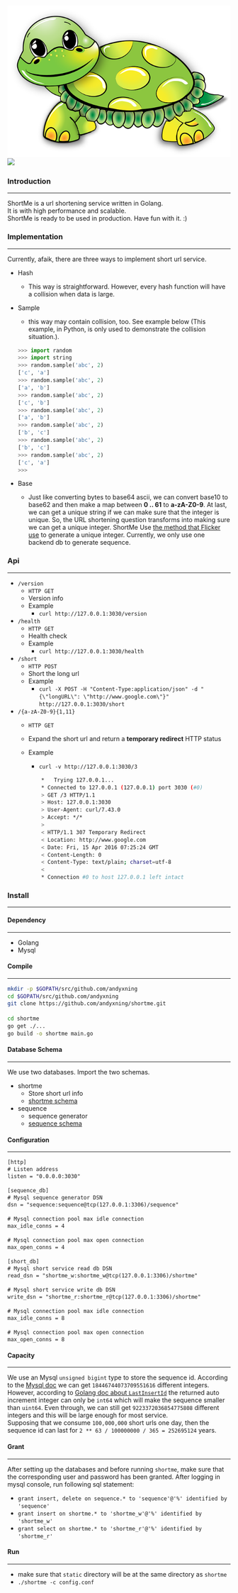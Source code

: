 ![](logo.png)
![](https://img.shields.io/badge/version-1.0.0-blue.svg)
### Introduction
----
ShortMe is a url shortening service written in Golang.  
It is with high performance and scalable.  
ShortMe is ready to be used in production. Have fun with it. :)

### Implementation
----
Currently, afaik, there are three ways to implement short url service.
* Hash
    * This way is straightforward. However, every hash function will have a collision when data is large.
* Sample
    * this way may contain collision, too. See example below (This example, in Python, is only used to demonstrate the collision situation.).

    ```python
    >>> import random
    >>> import string
    >>> random.sample('abc', 2)
    ['c', 'a']
    >>> random.sample('abc', 2)
    ['a', 'b']
    >>> random.sample('abc', 2)
    ['c', 'b']
    >>> random.sample('abc', 2)
    ['a', 'b']
    >>> random.sample('abc', 2)
    ['b', 'c']
    >>> random.sample('abc', 2)
    ['b', 'c']
    >>> random.sample('abc', 2)
    ['c', 'a']
    >>>
    ```
* Base
    * Just like converting bytes to base64 ascii, we can convert base10 to base62 and then make a map between **0 .. 61** to **a-zA-Z0-9**. At last, we can get a unique string if we can make sure that the integer is unique. So, the URL shortening question transforms into making sure we can get a unique integer. ShortMe Use [the method that Flicker use](http://code.flickr.net/2010/02/08/ticket-servers-distributed-unique-primary-keys-on-the-cheap/) to generate a unique integer. Currently, we only use one backend db to generate sequence.

### Api
----
* `/version`
    * `HTTP GET`
    * Version info
    * Example
        * `curl http://127.0.0.1:3030/version`
* `/health`
    * `HTTP GET`
    * Health check
    * Example
        * `curl http://127.0.0.1:3030/health`
* `/short`
    * `HTTP POST`
    * Short the long url
    * Example
        * `curl -X POST -H "Content-Type:application/json" -d "{\"longURL\": \"http://www.google.com\"}" http://127.0.0.1:3030/short`
* `/{a-zA-Z0-9}{1,11}`
    * `HTTP GET`
    * Expand the short url and return a **temporary redirect** HTTP status
    * Example
        * `curl -v http://127.0.0.1:3030/3`

        ```bash
            *   Trying 127.0.0.1...
            * Connected to 127.0.0.1 (127.0.0.1) port 3030 (#0)
            > GET /3 HTTP/1.1
            > Host: 127.0.0.1:3030
            > User-Agent: curl/7.43.0
            > Accept: */*
            >
            < HTTP/1.1 307 Temporary Redirect
            < Location: http://www.google.com
            < Date: Fri, 15 Apr 2016 07:25:24 GMT
            < Content-Length: 0
            < Content-Type: text/plain; charset=utf-8
            <
            * Connection #0 to host 127.0.0.1 left intact
        ```

### Install
----
#### Dependency
----
* Golang
* Mysql

#### Compile
----
```bash
mkdir -p $GOPATH/src/github.com/andyxning
cd $GOPATH/src/github.com/andyxning
git clone https://github.com/andyxning/shortme.git

cd shortme
go get ./...
go build -o shortme main.go
```

#### Database Schema
----
We use two databases. Import the two schemas.
* shortme
    * Store short url info
    * [shortme schema](schema/shortme.sql)
* sequence
    * sequence generator
    * [sequence schema](schema/sequence.sql)

#### Configuration
----
```
[http]
# Listen address
listen = "0.0.0.0:3030"

[sequence_db]
# Mysql sequence generator DSN
dsn = "sequence:sequence@tcp(127.0.0.1:3306)/sequence"

# Mysql connection pool max idle connection
max_idle_conns = 4

# Mysql connection pool max open connection
max_open_conns = 4

[short_db]
# Mysql short service read db DSN
read_dsn = "shortme_w:shortme_w@tcp(127.0.0.1:3306)/shortme"

# Mysql short service write db DSN
write_dsn = "shortme_r:shortme_r@tcp(127.0.0.1:3306)/shortme"

# Mysql connection pool max idle connection
max_idle_conns = 8

# Mysql connection pool max open connection
max_open_conns = 8
```
#### Capacity
----
We use an Mysql `unsigned bigint` type to store the sequence id. According to the [Mysql doc](http://dev.mysql.com/doc/refman/5.7/en/integer-types.html) we can get `18446744073709551616` different integers. However, according to [Golang doc about `LastInsertId`](https://golang.org/pkg/database/sql/driver/#RowsAffected.LastInsertId) the returned auto increment integer can only be `int64` which will make the sequence smaller than `uint64`. Even through, we can still get `9223372036854775808` different integers and this will be large enough for most service.  
Supposing that  we consume `100,000,000` short urls one day, then the sequence id can last for `2 ** 63 / 100000000 / 365 = 252695124` years.

#### Grant
----
After setting up the databases and before running `shortme`, make sure that the corresponding user and password has been granted. After logging in mysql console, run following sql statement:
* `grant insert, delete on sequence.* to 'sequence'@'%' identified by 'sequence'`
* `grant insert on shortme.* to 'shortme_w'@'%' identified by 'shortme_w'`
* `grant select on shortme.* to 'shortme_r'@'%' identified by 'shortme_r'`

#### Run
----
* make sure that `static` directory will be at the same directory as `shortme`
* `./shortme -c config.conf`
